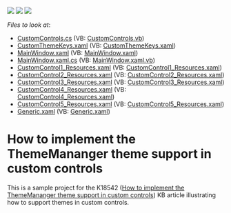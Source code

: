 <!-- default badges list -->
![](https://img.shields.io/endpoint?url=https://codecentral.devexpress.com/api/v1/VersionRange/128642126/22.2.2%2B)
[![](https://img.shields.io/badge/Open_in_DevExpress_Support_Center-FF7200?style=flat-square&logo=DevExpress&logoColor=white)](https://supportcenter.devexpress.com/ticket/details/E3524)
[![](https://img.shields.io/badge/📖_How_to_use_DevExpress_Examples-e9f6fc?style=flat-square)](https://docs.devexpress.com/GeneralInformation/403183)
<!-- default badges end -->
<!-- default file list -->
*Files to look at*:

* [CustomControls.cs](./CS/DXSample/CustomControls.cs) (VB: [CustomControls.vb](./VB/DXSample/CustomControls.vb))
* [CustomThemeKeys.xaml](./CS/DXSample/CustomThemeKeys.xaml) (VB: [CustomThemeKeys.xaml](./VB/DXSample/CustomThemeKeys.xaml))
* [MainWindow.xaml](./CS/DXSample/MainWindow.xaml) (VB: [MainWindow.xaml](./VB/DXSample/MainWindow.xaml))
* [MainWindow.xaml.cs](./CS/DXSample/MainWindow.xaml.cs) (VB: [MainWindow.xaml.vb](./VB/DXSample/MainWindow.xaml.vb))
* [CustomControl1_Resources.xaml](./CS/DXSample/Themes/CustomControl1_Resources.xaml) (VB: [CustomControl1_Resources.xaml](./VB/DXSample/Themes/CustomControl1_Resources.xaml))
* [CustomControl2_Resources.xaml](./CS/DXSample/Themes/CustomControl2_Resources.xaml) (VB: [CustomControl2_Resources.xaml](./VB/DXSample/Themes/CustomControl2_Resources.xaml))
* [CustomControl3_Resources.xaml](./CS/DXSample/Themes/CustomControl3_Resources.xaml) (VB: [CustomControl3_Resources.xaml](./VB/DXSample/Themes/CustomControl3_Resources.xaml))
* [CustomControl4_Resources.xaml](./CS/DXSample/Themes/CustomControl4_Resources.xaml) (VB: [CustomControl4_Resources.xaml](./VB/DXSample/Themes/CustomControl4_Resources.xaml))
* [CustomControl5_Resources.xaml](./CS/DXSample/Themes/CustomControl5_Resources.xaml) (VB: [CustomControl5_Resources.xaml](./VB/DXSample/Themes/CustomControl5_Resources.xaml))
* [Generic.xaml](./CS/DXSample/Themes/Generic.xaml) (VB: [Generic.xaml](./VB/DXSample/Themes/Generic.xaml))
<!-- default file list end -->
# How to implement the ThemeMananger theme support in custom controls


<p>This is a sample project for the K18542 (<a href="https://www.devexpress.com/Support/Center/p/K18542">How to implement the ThemeMananger theme support in custom controls</a>) KB article illustrating how to support themes in custom controls.</p>

<br/>


